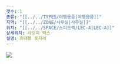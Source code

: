 ```yaml
---
갯수: 1
종류: "[[../../TYPES/여행용품|여행용품]]"
지역: "[[../../ZONE/사무실|사무실]]"
위치: "[[../../SPACE/스피드랙/LEC-A|LEC-A]]"
상세위치: 샤오미 박스
설명: 휴대용 돗자리
---
```

![](http://192.168.50.22/images/240427_IMG_0271.png)
